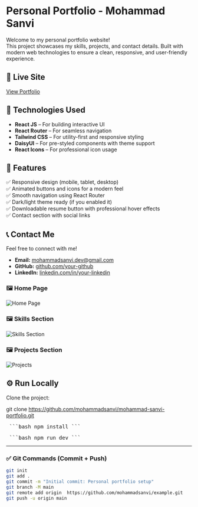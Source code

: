 # Personal Portfolio - Mohammad Sanvi

Welcome to my personal portfolio website!  
This project showcases my skills, projects, and contact details. Built with modern web technologies to ensure a clean, responsive, and user-friendly experience.

## 🔗 Live Site
[View Portfolio](https://mohammad-sanvi.web.app)

## 🚀 Technologies Used
- **React JS** – For building interactive UI
- **React Router** – For seamless navigation
- **Tailwind CSS** – For utility-first and responsive styling
- **DaisyUI** – For pre-styled components with theme support
- **React Icons** – For professional icon usage

## 📂 Features
✅ Responsive design (mobile, tablet, desktop)  
✅ Animated buttons and icons for a modern feel  
✅ Smooth navigation using React Router  
✅ Dark/light theme ready (if you enabled it)  
✅ Downloadable resume button with professional hover effects  
✅ Contact section with social links  

## 📞 Contact Me
Feel free to connect with me!  
- **Email:** mohammadsanvi.dev@gmail.com  
- **GitHub:** [github.com/your-github](https://github.com/mohammadsanvi)  
- **LinkedIn:** [linkedin.com/in/your-linkedin](https://linkedin.com/in/mohammadsanvi0)  


### 🖼️ Home Page

![Home Page](https://i.ibb.co/GfPBL1PK/Screenshot-20.png)

### 🖼️ Skills Section
![Skills Section](https://i.ibb.co/ZRsKwJDX/Screenshot-21.png)

### 🖼️ Projects Section
![Projects](https://i.ibb.co/MD512NHm/Screenshot-22.png)


## ⚙️ Run Locally

Clone the project:


git clone https://github.com/mohammadsanvi/mohammad-sanvi-portfolio.git

<pre> ```bash npm install ``` </pre>
<pre> ```bash npm run dev ``` </pre>


---

### ✅ **Git Commands (Commit + Push)**  
```bash
git init
git add .
git commit -m "Initial commit: Personal portfolio setup"
git branch -M main
git remote add origin  https://github.com/mohammadsanvi/example.git
git push -u origin main
